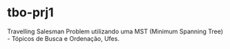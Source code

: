 # tbo-prj1

Travelling Salesman Problem utilizando uma MST (Minimum Spanning Tree) - Tópicos de Busca e Ordenação, Ufes.



